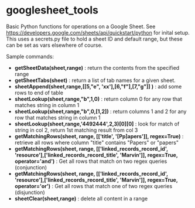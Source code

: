 # googlesheet_tools

Basic Python functions for operations on a Google Sheet. See https://developers.google.com/sheets/api/quickstart/python for inital setup.
This uses a secrets.py file to hold a sheet ID and default range, but these can be set as vars elsewhere of course.

Sample commands:

* **getSheetData(sheet,range)** : return the contents from the specified range
* **getSheetTabs(sheet)** : return a list of tab names for a given sheet.
* **sheetAppend(sheet,range,[[5,"e", 'xx'],[6,"f"],[7,"g"]] )** : add some rows to end of table
* **sheetLookup(sheet,range,"b",1,0)** : return column 0 for any row that matches string in column 1
* **sheetLookup(sheet,range,"b",0,[1,2])** : return columns 1 and 2 for any row that matches string in column 1
* **sheetLookup(sheet,range,'4492444',2,3)[0][0]** : look for match of string in col 2, return 1st matching result from col 3
* **getMatchingRows(sheet, range, [['title', '[Pp]apers']], regex=True)** : retrieve all rows where column "title" contains "Papers" or "papers"
* **getMatchingRows(sheet, range, [['linked_records_record_id', 'resource'],['linked_records_record_title', 'Marvin']], regex=True, operator='and')** : Get all rows that match on two regex queries (conjunction)
* **getMatchingRows(sheet, range, [['linked_records_record_id', 'resource'],['linked_records_record_title', 'Marvin']], regex=True, operator='or')** : Get all rows that match one of two regex queries (disjunction)
* **sheetClear(sheet,range)** : delete all content in a range
